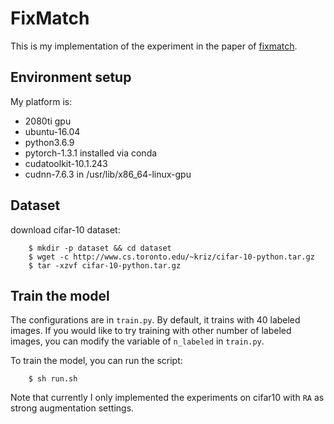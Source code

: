 
# FixMatch

This is my implementation of the experiment in the paper of [fixmatch](https://arxiv.org/abs/2001.07685). 


## Environment setup

My platform is: 
* 2080ti gpu
* ubuntu-16.04
* python3.6.9
* pytorch-1.3.1 installed via conda
* cudatoolkit-10.1.243 
* cudnn-7.6.3 in /usr/lib/x86_64-linux-gpu


## Dataset
download cifar-10 dataset: 
```
    $ mkdir -p dataset && cd dataset
    $ wget -c http://www.cs.toronto.edu/~kriz/cifar-10-python.tar.gz
    $ tar -xzvf cifar-10-python.tar.gz
```

## Train the model
The configurations are in `train.py`. By default, it trains with 40 labeled images. If you would like to try training with other number of labeled images, you can modify the variable of `n_labeled` in `train.py`.   

To train the model, you can run the script: 
```
    $ sh run.sh
```

Note that currently I only implemented the experiments on cifar10 with `RA` as strong augmentation settings.
